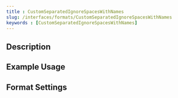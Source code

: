 ```yaml
---
title : CustomSeparatedIgnoreSpacesWithNames
slug: /interfaces/formats/CustomSeparatedIgnoreSpacesWithNames
keywords : [CustomSeparatedIgnoreSpacesWithNames]
---
```


## Description

## Example Usage

## Format Settings